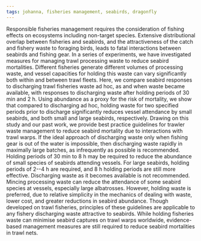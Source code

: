 ```yaml
---
tags: johanna, fisheries management, seabirds, dragonfly
---
```

Responsible fisheries management requires the consideration of fishing effects on ecosystems including non-target species. Extensive distributional overlap between fisheries and seabirds, and the attractiveness of the catch and fishery waste to foraging birds, leads to fatal interactions between seabirds and fishing gear. In a series of experiments, we have investigated measures for managing trawl processing waste to reduce seabird mortalities. Different fisheries generate different volumes of processing waste, and vessel capacities for holding this waste can vary significantly both within and between trawl fleets. Here, we compare seabird responses to discharging trawl fisheries waste ad hoc, as and when waste became available, with responses to discharging waste after holding periods of 30 min and 2 h. Using abundance as a proxy for the risk of mortality, we show that compared to discharging ad hoc, holding waste for two specified periods prior to discharge significantly reduces vessel attendance by small seabirds, and both small and large seabirds, respectively. Drawing on this study and our past work, we provide best practice guidelines for trawler waste management to reduce seabird mortality due to interactions with trawl warps. If the ideal approach of discharging waste only when fishing gear is out of the water is impossible, then discharging waste rapidly in maximally large batches, as infrequently as possible is recommended. Holding periods of 30 min to 8 h may be required to reduce the abundance of small species of seabirds attending vessels. For large seabirds, holding periods of 2--4 h are required, and 8 h holding periods are still more effective. Discharging waste as it becomes available is not recommended. Mincing processing waste can reduce the attendance of some seabird species at vessels, especially large albatrosses. However, holding waste is preferred, due to relative simplicity in the mechanics of dealing with waste, lower cost, and greater reductions in seabird abundance. Though developed on trawl fisheries, principles of these guidelines are applicable to any fishery discharging waste attractive to seabirds. While holding fisheries waste can minimise seabird captures on trawl warps worldwide, evidence-based management measures are still required to reduce seabird mortalities in trawl nets.
